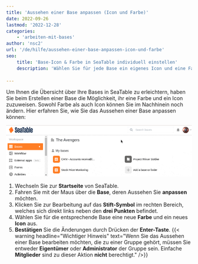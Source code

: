 ```yaml
---
title: 'Aussehen einer Base anpassen (Icon und Farbe)'
date: 2022-09-26
lastmod: '2022-12-28'
categories:
    - 'arbeiten-mit-bases'
author: 'nsc2'
url: '/de/hilfe/aussehen-einer-base-anpassen-icon-und-farbe'
seo:
    title: 'Base-Icon & Farbe in SeaTable individuell einstellen'
    description: 'Wählen Sie für jede Base ein eigenes Icon und eine Farbe, um Ihre Übersicht zu verbessern – direkt im Bearbeitungsmenü anpassbar.'

---
```


Um Ihnen die Übersicht über Ihre Bases in SeaTable zu erleichtern, haben Sie beim Erstellen einer Base die Möglichkeit, ihr eine Farbe und ein Icon zuzuweisen. Sowohl Farbe als auch Icon können Sie im Nachhinein noch ändern. Hier erfahren Sie, wie Sie das Aussehen einer Base anpassen können:

![Aussehen einer Base anpassen (Icon und Farbe)](images/change-the-look-of-a-base-3.gif)

1. Wechseln Sie zur **Startseite** von SeaTable.
2. Fahren Sie mit der Maus über die **Base**, deren Aussehen Sie **anpassen** möchten.
3. Klicken Sie zur Bearbeitung auf das **Stift-Symbol** im rechten Bereich, welches sich direkt links neben den **drei Punkten** befindet.
4. Wählen Sie für die entsprechende Base eine neue **Farbe** und ein neues **Icon** aus.
5. **Bestätigen** Sie die Änderungen durch Drücken der **Enter-Taste**.
   {{< warning  headline="Wichtiger Hinweis"  text="Wenn Sie das Aussehen einer Base bearbeiten möchten, die zu einer Gruppe gehört, müssen Sie entweder **Eigentümer** oder **Administrator** der Gruppe sein. Einfache **Mitglieder** sind zu dieser Aktion **nicht** berechtigt." />}}

